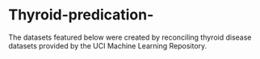 # Thyroid-predication-
The datasets featured below were created by reconciling thyroid disease datasets provided by the UCI Machine Learning Repository.
